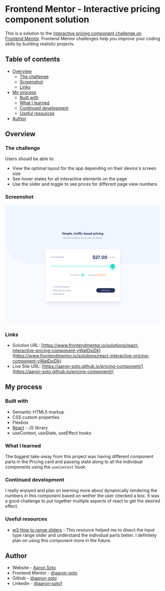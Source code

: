 # Frontend Mentor - Interactive pricing component solution

This is a solution to the [Interactive pricing component challenge on Frontend Mentor](https://www.frontendmentor.io/challenges/interactive-pricing-component-t0m8PIyY8). Frontend Mentor challenges help you improve your coding skills by building realistic projects.

## Table of contents

- [Overview](#overview)
  - [The challenge](#the-challenge)
  - [Screenshot](#screenshot)
  - [Links](#links)
- [My process](#my-process)
  - [Built with](#built-with)
  - [What I learned](#what-i-learned)
  - [Continued development](#continued-development)
  - [Useful resources](#useful-resources)
- [Author](#author)

## Overview

### The challenge

Users should be able to:

- View the optimal layout for the app depending on their device's screen size
- See hover states for all interactive elements on the page
- Use the slider and toggle to see prices for different page view numbers

### Screenshot

![my solution](./src/assets/challenge1.png)

### Links

- Solution URL: [https://www.frontendmentor.io/solutions/react-interactive-pricing-component-yWatDxiDk](https://www.frontendmentor.io/solutions/react-interactive-pricing-component-yWatDxiDk)
- Live Site URL: [https://aaron-soto.github.io/pricing-component/](https://aaron-soto.github.io/pricing-component/)

## My process

### Built with

- Semantic HTML5 markup
- CSS custom properties
- Flexbox
- [React](https://reactjs.org/) - JS library
- useContext, useState, useEffect hooks

### What I learned

The biggest take-away from this project was having different component parts in the Pricing card and passing state along to all the individual components using the `useContext` hook.

### Continued development

I really enjoyed and plan on learning more about dynamically rendering the numbers in this component based on wether the user checked a box. It was a good challenge to put together multiple aspects of react to get the desired effect.

### Useful resources

- [w3 How to range sliders](https://www.w3schools.com/howto/howto_js_rangeslider.asp) - This resource helped me to disect the input type range slider and understand the individual parts better. I definitely plan on using this component more in the future.

## Author

- Website - [Aaron Soto](https://aaronsoto.io)
- Frontend Mentor - [@aaron-soto](https://www.frontendmentor.io/profile/aaron-soto)
- Github - [@aaron-soto](https://github.com/aaron-soto)
- Linkedin - [@aaron-soto1](https://www.linkedin.com/in/aaron-soto1/)
